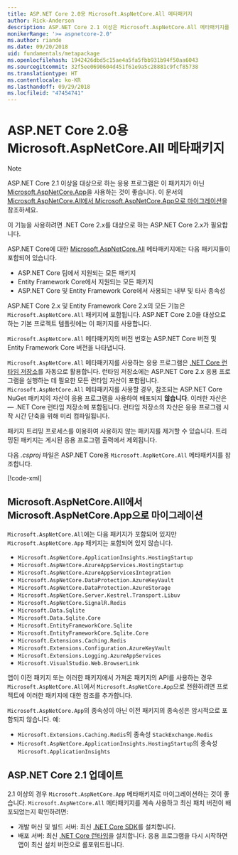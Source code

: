 ```yaml
---
title: ASP.NET Core 2.0용 Microsoft.AspNetCore.All 메타패키지
author: Rick-Anderson
description: ASP.NET Core 2.1 이상은 Microsoft.AspNetCore.All 메타패키지를 사용하는 것이 좋습니다.
monikerRange: '>= aspnetcore-2.0'
ms.author: riande
ms.date: 09/20/2018
uid: fundamentals/metapackage
ms.openlocfilehash: 1942426dbd5c15ae4a5fa5fbb931b94f50aa6043
ms.sourcegitcommit: 32f5ee0690604d451f61e9a5c28881c9fcf85738
ms.translationtype: HT
ms.contentlocale: ko-KR
ms.lasthandoff: 09/29/2018
ms.locfileid: "47454741"
---
```

# <a name="microsoftaspnetcoreall-metapackage-for-aspnet-core-20"></a>ASP.NET Core 2.0용 Microsoft.AspNetCore.All 메타패키지

> [!NOTE]
> ASP.NET Core 2.1 이상을 대상으로 하는 응용 프로그램은 이 패키지가 아닌 [Microsoft.AspNetCore.App](xref:fundamentals/metapackage-app)을 사용하는 것이 좋습니다. 이 문서의 [Microsoft.AspNetCore.All에서 Microsoft.AspNetCore.App으로 마이그레이션](#migrate)을 참조하세요.

이 기능을 사용하려면 .NET Core 2.x를 대상으로 하는 ASP.NET Core 2.x가 필요합니다.

ASP.NET Core에 대한 [Microsoft.AspNetCore.All](https://www.nuget.org/packages/Microsoft.AspNetCore.All) 메타패키지에는 다음 패키지들이 포함되어 있습니다.

* ASP.NET Core 팀에서 지원되는 모든 패키지
* Entity Framework Core에서 지원되는 모든 패키지
* ASP.NET Core 및 Entity Framework Core에서 사용되는 내부 및 타사 종속성

ASP.NET Core 2.x 및 Entity Framework Core 2.x의 모든 기능은 `Microsoft.AspNetCore.All` 패키지에 포함됩니다. ASP.NET Core 2.0을 대상으로 하는 기본 프로젝트 템플릿에는 이 패키지를 사용합니다.

`Microsoft.AspNetCore.All` 메타패키지의 버전 번호는 ASP.NET Core 버전 및 Entity Framework Core 버전을 나타냅니다.

`Microsoft.AspNetCore.All` 메타패키지를 사용하는 응용 프로그램은 [.NET Core 런타임 저장소](https://docs.microsoft.com/dotnet/core/deploying/runtime-store)를 자동으로 활용합니다. 런타임 저장소에는 ASP.NET Core 2.x 응용 프로그램을 실행하는 데 필요한 모든 런타임 자산이 포함됩니다. `Microsoft.AspNetCore.All` 메타패키지를 사용할 경우, 참조되는 ASP.NET Core NuGet 패키지의 자산이 응용 프로그램을 사용하여 배포되지 **않습니다**. 이러한 자산은 &mdash; .NET Core 런타임 저장소에 포함됩니다. 런타임 저장소의 자산은 응용 프로그램 시작 시간 단축을 위해 미리 컴파일됩니다.

패키지 트리밍 프로세스를 이용하여 사용하지 않는 패키지를 제거할 수 있습니다. 트리밍된 패키지는 게시된 응용 프로그램 출력에서 제외됩니다.

다음 *.csproj* 파일은 ASP.NET Core용 `Microsoft.AspNetCore.All` 메타패키지를 참조합니다.

[!code-xml[](metapackage/samples/Metapackage.All.Example.csproj?highlight=6)]

<a name="migrate"></a>
## <a name="migrating-from-microsoftaspnetcoreall-to-microsoftaspnetcoreapp"></a>Microsoft.AspNetCore.All에서 Microsoft.AspNetCore.App으로 마이그레이션

`Microsoft.AspNetCore.All`에는 다음 패키지가 포함되어 있지만 `Microsoft.AspNetCore.App` 패키지는 포함되어 있지 않습니다. 

* `Microsoft.AspNetCore.ApplicationInsights.HostingStartup`
* `Microsoft.AspNetCore.AzureAppServices.HostingStartup`
* `Microsoft.AspNetCore.AzureAppServicesIntegration`
* `Microsoft.AspNetCore.DataProtection.AzureKeyVault`
* `Microsoft.AspNetCore.DataProtection.AzureStorage`
* `Microsoft.AspNetCore.Server.Kestrel.Transport.Libuv`
* `Microsoft.AspNetCore.SignalR.Redis`
* `Microsoft.Data.Sqlite`
* `Microsoft.Data.Sqlite.Core`
* `Microsoft.EntityFrameworkCore.Sqlite`
* `Microsoft.EntityFrameworkCore.Sqlite.Core`
* `Microsoft.Extensions.Caching.Redis`
* `Microsoft.Extensions.Configuration.AzureKeyVault`
* `Microsoft.Extensions.Logging.AzureAppServices`
* `Microsoft.VisualStudio.Web.BrowserLink`

앱이 이전 패키지 또는 이러한 패키지에서 가져온 패키지의 API를 사용하는 경우 `Microsoft.AspNetCore.All`에서 `Microsoft.AspNetCore.App`으로 전환하려면 프로젝트에 이러한 패키지에 대한 참조를 추가합니다.

`Microsoft.AspNetCore.App`의 종속성이 아닌 이전 패키지의 종속성은 암시적으로 포함되지 않습니다. 예:

* `Microsoft.Extensions.Caching.Redis`의 종속성 `StackExchange.Redis`
* `Microsoft.AspNetCore.ApplicationInsights.HostingStartup`의 종속성 `Microsoft.ApplicationInsights`

## <a name="update-aspnet-core-21"></a>ASP.NET Core 2.1 업데이트

2.1 이상의 경우 `Microsoft.AspNetCore.App` 메타패키지로 마이그레이션하는 것이 좋습니다. `Microsoft.AspNetCore.All` 메타패키지를 계속 사용하고 최신 패치 버전이 배포되었는지 확인하려면:

* 개발 머신 및 빌드 서버: 최신 [.NET Core SDK](https://www.microsoft.com/net/download)를 설치합니다.
* 배포 서버: 최신 [.NET Core 런타임](https://www.microsoft.com/net/download)을 설치합니다.
 응용 프로그램을 다시 시작하면 앱이 최신 설치 버전으로 롤포워드됩니다.
